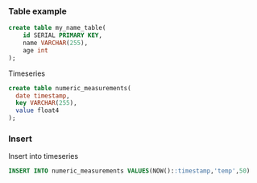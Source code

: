 
### Table example

```sql
create table my_name_table(
	id SERIAL PRIMARY KEY,
	name VARCHAR(255),
	age int
);
```

Timeseries

```sql
create table numeric_measurements(
  date timestamp,
  key VARCHAR(255),
  value float4
);
```

### Insert

Insert into timeseries

```sql
INSERT INTO numeric_measurements VALUES(NOW()::timestamp,'temp',50)
```
